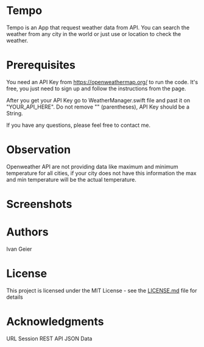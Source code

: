 # Tempo

Tempo is an App that request weather data from API. You can search the weather from any city in the world or just use or location to check the weather.

# Prerequisites

You need an API Key from https://openweathermap.org/ to run the code. It's free, you just need to sign up and follow the instructions from the page.

After you get your API Key go to WeatherManager.swift file and past it on "YOUR_API_HERE". Do not remove "" (parentheses), API Key should be a String.

If you have any questions, please feel free to contact me.

# Observation

Openweather API are not providing data like maximum and minimum temperature for all cities, if your city does not have this information the max and min temperature will be the actual temperature.

# Screenshots



# Authors
Ivan Geier

# License
This project is licensed under the MIT License - see the [LICENSE.md](LICENSE.md) file for details

# Acknowledgments

URL Session
REST API
JSON Data

